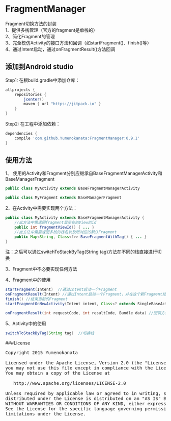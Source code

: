 # FragmentManager
Fragment切换方法的封装  
1、提供多栈管理（官方的fragment是单栈的）  
2、简化Fragment的管理  
3、完全模仿Activity的接口方法和回调（如startFragment()、finish()等）  
4、通过Intent启动，通过onFragmentResult()方法回调  

## 添加到Android studio
Step1: 在根build.gradle中添加仓库：
```groovy
allprojects {
	repositories {
        jcenter()
		maven { url "https://jitpack.io" }
	}
}
```

Step2: 在工程中添加依赖：
```groovy
dependencies {
    compile 'com.github.Yumenokanata:FragmentManager:0.9.1'
}
```

## 

## 使用方法
1、 使用的Activity和Fragment分别应继承自BaseFragmentManagerActivity和BaseManagerFragment
```java
public class MyActivity extends BaseFragmentManagerActivity
```
```java
public class MyFragment extends BaseManagerFragment
```

2、在Activity中需要实现两个方法：
```java
public class MyActivity extends BaseFragmentManagerActivity {
    //此方法中需返回fragment显示在的View的id
    public int fragmentViewId() { ... }
    //此方法中需要返回多栈的栈名以及所对应的默认Fragment
    public Map<String, Class<?>> BaseFragmentWithTag() { ... }
}
```
注：之后可以通过switchToStackByTag(String tag)方法在不同的栈直接进行切换

3、Fragment中不必要实现任何方法

4、Fragment中的使用
```java
startFragment(Intent)  //通过Intent启动一个Fragment
onFragmentResult(Intent) //通过Intent启动一个Fragment，并在这个新Fragment结束后回调onFragmentResult方法
finish() //结束当前的Fragment
startFragmentOnNewActivity(Intent intent, Class<? extends SingleBaseActivity> activityClazz) //在新Activity中启动Fragment

onFragmentResult(int requestCode, int resultCode, Bundle data) //回调方法
```

5、Activity中的使用
```java
switchToStackByTag(String tag)  //切换栈
```

###License
<pre>
Copyright 2015 Yumenokanata

Licensed under the Apache License, Version 2.0 (the "License");
you may not use this file except in compliance with the License.
You may obtain a copy of the License at

   http://www.apache.org/licenses/LICENSE-2.0

Unless required by applicable law or agreed to in writing, software
distributed under the License is distributed on an "AS IS" BASIS,
WITHOUT WARRANTIES OR CONDITIONS OF ANY KIND, either express or implied.
See the License for the specific language governing permissions and
limitations under the License.
</pre>
